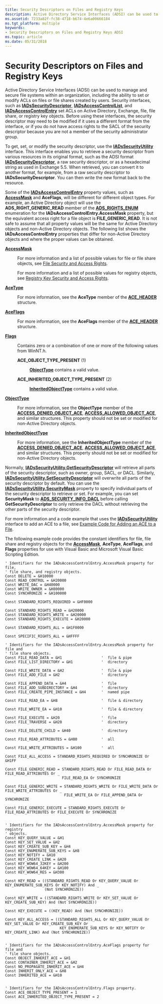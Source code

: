 ```yaml
---
title: Security Descriptors on Files and Registry Keys
description: Active Directory Service Interfaces (ADSI) can be used to manage and secure file systems within an organization, including the ability to set or modify ACLs on files or file shares created by users.
ms.assetid: 7233a82f-fc38-4718-b674-4e6a00666184
ms.tgt_platform: multiple
keywords:
- Security Descriptors on Files and Registry Keys ADSI
ms.topic: article
ms.date: 05/31/2018
---
```


# Security Descriptors on Files and Registry Keys

Active Directory Service Interfaces (ADSI) can be used to manage and secure file systems within an organization, including the ability to set or modify ACLs on files or file shares created by users. Security interfaces, such as [**IADsSecurityDescriptor**](/windows/desktop/api/Iads/nn-iads-iadssecuritydescriptor), [**IADsAccessControlList**](/windows/desktop/api/Iads/nn-iads-iadsaccesscontrollist), and [**IADsAccessControlEntry**](/windows/desktop/api/Iads/nn-iads-iadsaccesscontrolentry) set ACLs on Active Directory, Exchange, file, file share, or registry key objects. Before using these interfaces, the security descriptor may need to be modified if it uses a different format from the interface, or if you do not have access rights to the SACL of the security descriptor because you are not a member of the security administrator group.

To get, set, or modify the security descriptor, use the [**IADsSecurityUtility**](/windows/desktop/api/Iads/nn-iads-iadssecurityutility) interface. This interface enables you to retrieve a security descriptor from various resources in its original format, such as the ADSI format [**IADsSecurityDescriptor**](/windows/desktop/api/Iads/nn-iads-iadssecuritydescriptor), a raw security descriptor, or as a hexadecimal string as used in Exchange 5.5. When retrieved, you can convert it to another format, for example, from a raw security descriptor to **IADsSecurityDescriptor**. You can then write the new format back to the resource.

Some of the [**IADsAccessControlEntry**](/windows/desktop/api/Iads/nn-iads-iadsaccesscontrolentry) property values, such as [**AccessMask**](iadsaccesscontrolentry-property-methods.md) and **AceFlags**, will be different for different object types. For example, an Active Directory object will use the **ADS\_RIGHT\_GENERIC\_READ** member of the [**ADS\_RIGHTS\_ENUM**](/windows/win32/api/iads/ne-iads-ads_rights_enum) enumeration for the **IADsAccessControlEntry.AccessMask** property, but the equivalent access right for a file object is **FILE\_GENERIC\_READ**. It is not safe to assume that all property values will be the same for Active Directory objects and non-Active Directory objects. The following list shows the **IADsAccessControlEntry** properties that differ for non-Active Directory objects and where the proper values can be obtained.

<dl> <dt>

<span id="AccessMask"></span><span id="accessmask"></span><span id="ACCESSMASK"></span>[**AccessMask**](iadsaccesscontrolentry-property-methods.md)
</dt> <dd>

For more information and a list of possible values for file or file share objects, see [File Security and Access Rights](https://docs.microsoft.com/windows/desktop/FileIO/file-security-and-access-rights).

For more information and a list of possible values for registry objects, see [Registry Key Security and Access Rights](https://docs.microsoft.com/windows/desktop/SysInfo/registry-key-security-and-access-rights).

</dd> <dt>

<span id="AceType"></span><span id="acetype"></span><span id="ACETYPE"></span>[**AceType**](iadsaccesscontrolentry-property-methods.md)
</dt> <dd>

For more information, see the **AceType** member of the [**ACE\_HEADER**](https://docs.microsoft.com/windows/desktop/api/winnt/ns-winnt-ace_header) structure.

</dd> <dt>

<span id="AceFlags"></span><span id="aceflags"></span><span id="ACEFLAGS"></span>[**AceFlags**](iadsaccesscontrolentry-property-methods.md)
</dt> <dd>

For more information, see the **AceFlags** member of the [**ACE\_HEADER**](https://docs.microsoft.com/windows/desktop/api/winnt/ns-winnt-ace_header) structure.

</dd> <dt>

<span id="Flags"></span><span id="flags"></span><span id="FLAGS"></span>[**Flags**](iadsaccesscontrolentry-property-methods.md)
</dt> <dd>

Contains zero or a combination of one or more of the following values from WinNT.h.

<dl> <dt>

<span id="ACE_OBJECT_TYPE_PRESENT__1_"></span><span id="ace_object_type_present__1_"></span>**ACE\_OBJECT\_TYPE\_PRESENT** (1)
</dt> <dd>

[**ObjectType**](iadsaccesscontrolentry-property-methods.md) contains a valid value.

</dd> <dt>

<span id="ACE_INHERITED_OBJECT_TYPE_PRESENT__2_"></span><span id="ace_inherited_object_type_present__2_"></span>**ACE\_INHERITED\_OBJECT\_TYPE\_PRESENT** (2)
</dt> <dd>

[**InheritedObjectType**](iadsaccesscontrolentry-property-methods.md) contains a valid value.

</dd> </dl> </dd> <dt>

<span id="ObjectType"></span><span id="objecttype"></span><span id="OBJECTTYPE"></span>[**ObjectType**](iadsaccesscontrolentry-property-methods.md)
</dt> <dd>

For more information, see the **ObjectType** member of the [**ACCESS\_DENIED\_OBJECT\_ACE**](https://docs.microsoft.com/windows/desktop/api/winnt/ns-winnt-access_denied_object_ace), [**ACCESS\_ALLOWED\_OBJECT\_ACE**](https://docs.microsoft.com/windows/desktop/api/winnt/ns-winnt-access_allowed_object_ace), and similar structures. This property should not be set or modified for non-Active Directory objects.

</dd> <dt>

<span id="InheritedObjectType"></span><span id="inheritedobjecttype"></span><span id="INHERITEDOBJECTTYPE"></span>[**InheritedObjectType**](iadsaccesscontrolentry-property-methods.md)
</dt> <dd>

For more information, see the **InheritedObjectType** member of the [**ACCESS\_DENIED\_OBJECT\_ACE**](https://docs.microsoft.com/windows/desktop/api/winnt/ns-winnt-access_denied_object_ace), [**ACCESS\_ALLOWED\_OBJECT\_ACE**](https://docs.microsoft.com/windows/desktop/api/winnt/ns-winnt-access_allowed_object_ace), and similar structures. This property should not be set or modified for non-Active Directory objects.

</dd> </dl>

Normally, [**IADsSecurityUtility.GetSecurityDescriptor**](/windows/desktop/api/Iads/nf-iads-iadssecurityutility-getsecuritydescriptor) will retrieve all parts of the security descriptor, such as owner, group, SACL, or DACL. Similarly, [**IADsSecurityUtility.SetSecurityDescriptor**](/windows/desktop/api/Iads/nf-iads-iadssecurityutility-setsecuritydescriptor) will overwrite all parts of the security descriptor by default. You can use the [**IADsSecurityUtility.SecurityMask**](/windows/desktop/api/Iads/nf-iads-iadssecurityutility-get_securitymask) property to specify individual parts of the security descriptor to retrieve or set. For example, you can set **SecurityMask** to [**ADS\_SECURITY\_INFO\_DACL**](/windows/win32/api/iads/ne-iads-ads_security_info_enum) before calling **GetSecurityDescriptor** to only retrieve the DACL without retrieving the other parts of the security descriptor.

For more information and a code example that uses the [**IADsSecurityUtility**](/windows/desktop/api/Iads/nn-iads-iadssecurityutility) interface to add an ACE to a file, see [Example Code for Adding an ACE to a File](example-code-for-adding-an-ace-to-a-file.md).

The following example code provides the constant identifiers for file, file share and registry objects for the [**AccessMask**](iadsaccesscontrolentry-property-methods.md), **AceType**, **AceFlags**, and **Flags** properties for use with Visual Basic and Microsoft Visual Basic Scripting Edition.


```VB
' Identifiers for the IADsAccessControlEntry.AccessMask property for file,
' file share, and registry objects.
Const DELETE = &H10000
Const READ_CONTROL = &H20000
Const WRITE_DAC = &H40000
Const WRITE_OWNER = &H80000
Const SYNCHRONIZE = &H100000

Const STANDARD_RIGHTS_REQUIRED = &HF0000

Const STANDARD_RIGHTS_READ = &H20000
Const STANDARD_RIGHTS_WRITE = &H20000
Const STANDARD_RIGHTS_EXECUTE = &H20000

Const STANDARD_RIGHTS_ALL = &H1F0000

Const SPECIFIC_RIGHTS_ALL = &HFFFF

' Identifiers for the IADsAccessControlEntry.AccessMask property for file and
' file share objects.
Const FILE_READ_DATA = &H1                  '  file & pipe
Const FILE_LIST_DIRECTORY = &H1             '  directory

Const FILE_WRITE_DATA = &H2                 '  file & pipe
Const FILE_ADD_FILE = &H2                   '  directory

Const FILE_APPEND_DATA = &H4                '  file
Const FILE_ADD_SUBDIRECTORY = &H4           '  directory
Const FILE_CREATE_PIPE_INSTANCE = &H4       '  named pipe

Const FILE_READ_EA = &H8                    '  file & directory

Const FILE_WRITE_EA = &H10                  '  file & directory

Const FILE_EXECUTE = &H20                   '  file
Const FILE_TRAVERSE = &H20                  '  directory

Const FILE_DELETE_CHILD = &H40              '  directory

Const FILE_READ_ATTRIBUTES = &H80           '  all

Const FILE_WRITE_ATTRIBUTES = &H100         '  all

Const FILE_ALL_ACCESS = STANDARD_RIGHTS_REQUIRED Or SYNCHRONIZE Or &H1FF

Const FILE_GENERIC_READ = STANDARD_RIGHTS_READ Or FILE_READ_DATA Or FILE_READ_ATTRIBUTES Or _
                          FILE_READ_EA Or SYNCHRONIZE

Const FILE_GENERIC_WRITE = STANDARD_RIGHTS_WRITE Or FILE_WRITE_DATA Or FILE_WRITE_ATTRIBUTES Or _
                           FILE_WRITE_EA Or FILE_APPEND_DATA Or SYNCHRONIZE

Const FILE_GENERIC_EXECUTE = STANDARD_RIGHTS_EXECUTE Or FILE_READ_ATTRIBUTES Or FILE_EXECUTE Or SYNCHRONIZE


' Identifiers for the IADsAccessControlEntry.AccessMask property for registry
' objects.
Const KEY_QUERY_VALUE = &H1
Const KEY_SET_VALUE = &H2
Const KEY_CREATE_SUB_KEY = &H4
Const KEY_ENUMERATE_SUB_KEYS = &H8
Const KEY_NOTIFY = &H10
Const KEY_CREATE_LINK = &H20
Const KEY_WOW64_32KEY = &H200
Const KEY_WOW64_64KEY = &H100
Const KEY_WOW64_RES = &H300

Const KEY_READ = ((STANDARD_RIGHTS_READ Or KEY_QUERY_VALUE Or KEY_ENUMERATE_SUB_KEYS Or KEY_NOTIFY) And _
                  (Not SYNCHRONIZE))

Const KEY_WRITE = ((STANDARD_RIGHTS_WRITE Or KEY_SET_VALUE Or KEY_CREATE_SUB_KEY) And (Not SYNCHRONIZE))

Const KEY_EXECUTE = ((KEY_READ) And (Not SYNCHRONIZE))

Const KEY_ALL_ACCESS = ((STANDARD_RIGHTS_ALL Or KEY_QUERY_VALUE Or KEY_SET_VALUE Or KEY_CREATE_SUB_KEY Or _
                         KEY_ENUMERATE_SUB_KEYS Or KEY_NOTIFY Or KEY_CREATE_LINK) And (Not SYNCHRONIZE))
    

' Identifiers for the IADsAccessControlEntry.AceFlags property for file and
' file share objects.
Const OBJECT_INHERIT_ACE = &H1
Const CONTAINER_INHERIT_ACE = &H2
Const NO_PROPAGATE_INHERIT_ACE = &H4
Const INHERIT_ONLY_ACE = &H8
Const INHERITED_ACE = &H10
    

' Identifiers for the IADsAccessControlEntry.Flags property.
Const ACE_OBJECT_TYPE_PRESENT = 1
Const ACE_INHERITED_OBJECT_TYPE_PRESENT = 2
```



 

 




